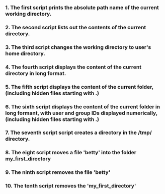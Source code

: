 ### 1. The first script prints the absolute path name of the current working directory.
### 2. The second script lists out the contents of the current directory.
### 3. The third script changes the working directory to user's home directory.
### 4. The fourth script displays the content of the current directory in long format.
### 5. The fifth script displays the content of the current folder, (including hidden files starting with .)
### 6. The sixth script displays the content of the current folder in long formant, with user and group IDs displayed numerically, (including hidden files starting with .)
### 7. The seventh script script creates a directory in the /tmp/ directory.
### 8. The eight script moves a file 'betty' into the folder my_first_directory
### 9. The ninth script removes the file 'betty'
### 10. The tenth script removes the 'my_first_directory'
